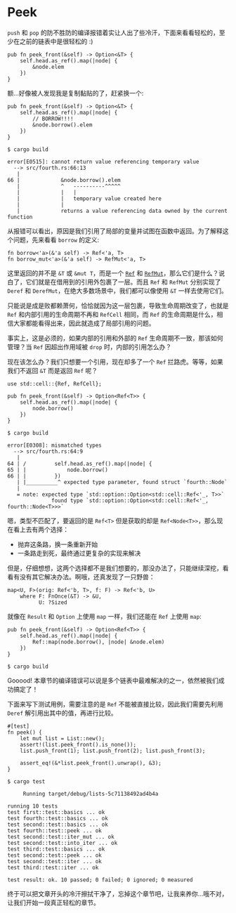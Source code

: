 # Peek

`push` 和 `pop` 的防不胜防的编译报错着实让人出了些冷汗，下面来看看轻松的，至少在之前的链表中是很轻松的 :)

```rust,ignore,mdbook-runnable
pub fn peek_front(&self) -> Option<&T> {
    self.head.as_ref().map(|node| {
        &node.elem
    })
}
```

额...好像被人发现我是复制黏贴的了，赶紧换一个:

```rust,ignore,mdbook-runnable
pub fn peek_front(&self) -> Option<&T> {
    self.head.as_ref().map(|node| {
        // BORROW!!!!
        &node.borrow().elem
    })
}
```

```shell
$ cargo build

error[E0515]: cannot return value referencing temporary value
  --> src/fourth.rs:66:13
   |
66 |             &node.borrow().elem
   |             ^   ----------^^^^^
   |             |   |
   |             |   temporary value created here
   |             |
   |             returns a value referencing data owned by the current function
```

从报错可以看出，原因是我们引用了局部的变量并试图在函数中返回。为了解释这个问题，先来看看 `borrow` 的定义:

```rust,ignore,mdbook-runnable
fn borrow<'a>(&'a self) -> Ref<'a, T>
fn borrow_mut<'a>(&'a self) -> RefMut<'a, T>
```

这里返回的并不是 `&T` 或 `&mut T`，而是一个 [`Ref`](https://doc.rust-lang.org/std/cell/struct.Ref.html) 和 [`RefMut`](https://doc.rust-lang.org/std/cell/struct.RefMut.html)，那么它们是什么？说白了，它们就是在借用到的引用外包裹了一层。而且 `Ref` 和 `RefMut` 分别实现了 `Deref` 和 `DerefMut`，在绝大多数场景中，我们都可以像使用 `&T` 一样去使用它们。

只能说是成是败都赖萧何，恰恰就因为这一层包裹，导致生命周期改变了，也就是 `Ref` 和内部引用的生命周期不再和 `RefCell` 相同，而 `Ref` 的生命周期是什么，相信大家都能看得出来，因此就造成了局部引用的问题。

事实上，这是必须的，如果内部的引用和外部的 `Ref` 生命周期不一致，那该如何管理？当 `Ref` 因超出作用域被 `drop` 时，内部的引用怎么办？

现在该怎么办？我们只想要一个引用，现在却多了一个 `Ref` 拦路虎。等等，如果我们不返回 `&T` 而是返回 `Ref` 呢？

```rust,ignore,mdbook-runnable
use std::cell::{Ref, RefCell};

pub fn peek_front(&self) -> Option<Ref<T>> {
    self.head.as_ref().map(|node| {
        node.borrow()
    })
}
```

```shell
$ cargo build

error[E0308]: mismatched types
  --> src/fourth.rs:64:9
   |
64 | /         self.head.as_ref().map(|node| {
65 | |             node.borrow()
66 | |         })
   | |__________^ expected type parameter, found struct `fourth::Node`
   |
   = note: expected type `std::option::Option<std::cell::Ref<'_, T>>`
              found type `std::option::Option<std::cell::Ref<'_, fourth::Node<T>>>`
```

嗯，类型不匹配了，要返回的是 `Ref<T>` 但是获取的却是 `Ref<Node<T>>`，那么现在看上去有两个选择：

- 抛弃这条路，换一条重新开始
- 一条路走到死，最终通过更复杂的实现来解决

但是，仔细想想，这两个选择都不是我们想要的，那没办法了，只能继续深挖，看看有没有其它解决办法。啊哦，还真发现了一只野兽：

```rust,ignore,mdbook-runnable
map<U, F>(orig: Ref<'b, T>, f: F) -> Ref<'b, U>
    where F: FnOnce(&T) -> &U,
          U: ?Sized
```

就像在 `Result` 和 `Option` 上使用 `map` 一样，我们还能在 `Ref` 上使用 `map`:

```rust,ignore,mdbook-runnable
pub fn peek_front(&self) -> Option<Ref<T>> {
    self.head.as_ref().map(|node| {
        Ref::map(node.borrow(), |node| &node.elem)
    })
}
```

```shell
$ cargo build
```

Gooood! 本章节的编译错误可以说是多个链表中最难解决的之一，依然被我们成功搞定了！

下面来写下测试用例，需要注意的是 `Ref` 不能被直接比较，因此我们需要先利用 `Deref` 解引用出其中的值，再进行比较。

```rust,ignore,mdbook-runnable
#[test]
fn peek() {
    let mut list = List::new();
    assert!(list.peek_front().is_none());
    list.push_front(1); list.push_front(2); list.push_front(3);

    assert_eq!(&*list.peek_front().unwrap(), &3);
}
```

```shell
$ cargo test

     Running target/debug/lists-5c71138492ad4b4a

running 10 tests
test first::test::basics ... ok
test fourth::test::basics ... ok
test second::test::basics ... ok
test fourth::test::peek ... ok
test second::test::iter_mut ... ok
test second::test::into_iter ... ok
test third::test::basics ... ok
test second::test::peek ... ok
test second::test::iter ... ok
test third::test::iter ... ok

test result: ok. 10 passed; 0 failed; 0 ignored; 0 measured
```

终于可以把文章开头的冷汗擦拭干净了，忘掉这个章节吧，让我来养你...哦不对，让我们开始一段真正轻松的章节。
